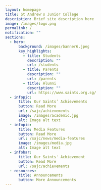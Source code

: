 ```yaml
---
layout: homepage
title: St Andrew's Junior College
description: Brief site description here
image: /images/logo.png
permalink: /
notification: ""
sections:
  - hero:
      background: /images/banner6.jpeg
      key_highlights:
        - title: Students
          description: ""
          url: /students
        - title: Parents
          description: ""
          url: /parents
        - title: Alumni
          description: ""
          url: https://www.saints.org.sg/
  - infopic:
      title: Our Saints’ Achievements
      button: Read More
      url: /sajc/achievements
      image: /images/academic.jpg
      alt: Image alt text
  - infopic:
      title: Media Features
      button: Read More
      url: /sajc/news/media-features
      image: /images/media.jpg
      alt: Image alt text
  - infobar:
      title: Our Saints' Achievement
      button: Read More
      url: /sajc/achievements
  - resources:
      title: Announcements
      button: More Announcements
---
```

